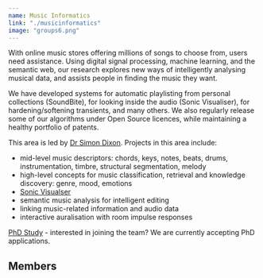 ```yaml
---
name: Music Informatics
link: "./musicinformatics"
image: "groups6.png"
---
```


With online music stores offering millions of songs to choose from, users need assistance. Using digital signal processing, machine learning, and the semantic web, our research explores new ways of intelligently analysing musical data, and assists people in finding the music they want.

We have developed systems for automatic playlisting from personal collections (SoundBite), for looking inside the audio (Sonic Visualiser), for hardening/softening transients, and many others. We also regularly release some of our algorithms under Open Source licences, while maintaining a healthy portfolio of patents.

This area is led by [Dr Simon Dixon](http://www.eecs.qmul.ac.uk/~simond/). Projects in this area include:

* mid-level music descriptors: chords, keys, notes, beats, drums, instrumentation, timbre, structural segmentation, melody
* high-level concepts for music classification, retrieval and knowledge discovery: genre, mood, emotions
* [Sonic Visualser](http://sonicvisualiser.org)
* semantic music analysis for intelligent editing
* linking music-related information and audio data
* interactive auralisation with room impulse responses

[PhD Study](study.html) - interested in joining the team? We are currently accepting PhD applications. 

Members
----

